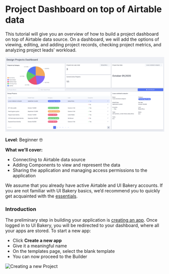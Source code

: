 # Project Dashboard on top of Airtable data

This tutorial will give you an overview of how to build a project dashboard on top of Airtable data source. On a dashboard, we will add the options of viewing, editing, and adding project records, checking project metrics, and analyzing project leads’ workload.

![](<../../.gitbook/assets/Screenshot 2022-01-04 at 15.21.04.png>)

**Level**: Beginner 🤓

**What we’ll cover:**

* Connecting to Airtable data source
* Adding Components to view and represent the data
* Sharing the application and managing access permissions to the application

We assume that you already have active Airtable and UI Bakery accounts. If you are not familiar with UI Bakery basics, we’d recommend you to quickly get acquainted with the [essentials](https://docs.uibakery.io/starter-guide/getting-started).

### **Introduction**&#x20;

The preliminary step in building your application is [creating an app](https://docs.uibakery.io/starter-guide/create-a-project). Once logged in to UI Bakery, you will be redirected to your dashboard, where all your apps are stored. To start a new app:

* Click **Create a new app**
* Give it a meaningful name
* On the templates page, select the blank template
* You can now proceed to the Builder

![Creating a new Project](../../.gitbook/assets/createappOpt.gif)
